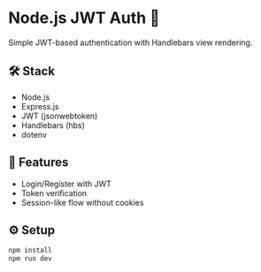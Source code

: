 # Node.js JWT Auth 🔐

Simple JWT-based authentication with Handlebars view rendering.

## 🛠 Stack
- Node.js
- Express.js
- JWT (jsonwebtoken)
- Handlebars (hbs)
- dotenv

## 🚀 Features
- Login/Register with JWT
- Token verification
- Session-like flow without cookies

## ⚙️ Setup
```bash
npm install
npm run dev